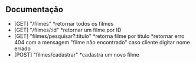 ## Documentação
- [GET] "/filmes"
    *retornar todos os filmes
- [GET] "/filmes/:id"
    *retornar um filme por ID
- [GET] "filmes/pesquisar?:titulo"
    *retorna filme por titulo
    *retornar erro 404 com a mensagem "filme não encontrado" caso cliente digitar nome errado
- [POST] "filmes/cadastrar"
    *cadastra um novo filme
